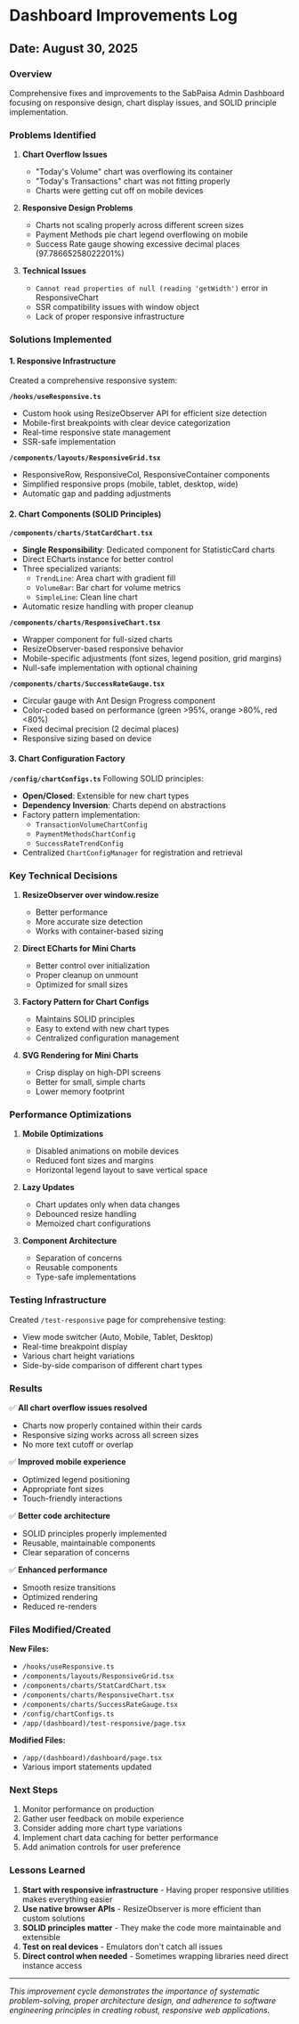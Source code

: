 # Dashboard Improvements Log

## Date: August 30, 2025

### Overview
Comprehensive fixes and improvements to the SabPaisa Admin Dashboard focusing on responsive design, chart display issues, and SOLID principle implementation.

### Problems Identified
1. **Chart Overflow Issues**
   - "Today's Volume" chart was overflowing its container
   - "Today's Transactions" chart was not fitting properly
   - Charts were getting cut off on mobile devices

2. **Responsive Design Problems**
   - Charts not scaling properly across different screen sizes
   - Payment Methods pie chart legend overflowing on mobile
   - Success Rate gauge showing excessive decimal places (97.78665258022201%)

3. **Technical Issues**
   - `Cannot read properties of null (reading 'getWidth')` error in ResponsiveChart
   - SSR compatibility issues with window object
   - Lack of proper responsive infrastructure

### Solutions Implemented

#### 1. Responsive Infrastructure
Created a comprehensive responsive system:

**`/hooks/useResponsive.ts`**
- Custom hook using ResizeObserver API for efficient size detection
- Mobile-first breakpoints with clear device categorization
- Real-time responsive state management
- SSR-safe implementation

**`/components/layouts/ResponsiveGrid.tsx`**
- ResponsiveRow, ResponsiveCol, ResponsiveContainer components
- Simplified responsive props (mobile, tablet, desktop, wide)
- Automatic gap and padding adjustments

#### 2. Chart Components (SOLID Principles)

**`/components/charts/StatCardChart.tsx`**
- **Single Responsibility**: Dedicated component for StatisticCard charts
- Direct ECharts instance for better control
- Three specialized variants:
  - `TrendLine`: Area chart with gradient fill
  - `VolumeBar`: Bar chart for volume metrics  
  - `SimpleLine`: Clean line chart
- Automatic resize handling with proper cleanup

**`/components/charts/ResponsiveChart.tsx`**
- Wrapper component for full-sized charts
- ResizeObserver-based responsive behavior
- Mobile-specific adjustments (font sizes, legend position, grid margins)
- Null-safe implementation with optional chaining

**`/components/charts/SuccessRateGauge.tsx`**
- Circular gauge with Ant Design Progress component
- Color-coded based on performance (green >95%, orange >80%, red <80%)
- Fixed decimal precision (2 decimal places)
- Responsive sizing based on device

#### 3. Chart Configuration Factory

**`/config/chartConfigs.ts`**
Following SOLID principles:
- **Open/Closed**: Extensible for new chart types
- **Dependency Inversion**: Charts depend on abstractions
- Factory pattern implementation:
  - `TransactionVolumeChartConfig`
  - `PaymentMethodsChartConfig`
  - `SuccessRateTrendConfig`
- Centralized `ChartConfigManager` for registration and retrieval

### Key Technical Decisions

1. **ResizeObserver over window.resize**
   - Better performance
   - More accurate size detection
   - Works with container-based sizing

2. **Direct ECharts for Mini Charts**
   - Better control over initialization
   - Proper cleanup on unmount
   - Optimized for small sizes

3. **Factory Pattern for Chart Configs**
   - Maintains SOLID principles
   - Easy to extend with new chart types
   - Centralized configuration management

4. **SVG Rendering for Mini Charts**
   - Crisp display on high-DPI screens
   - Better for small, simple charts
   - Lower memory footprint

### Performance Optimizations

1. **Mobile Optimizations**
   - Disabled animations on mobile devices
   - Reduced font sizes and margins
   - Horizontal legend layout to save vertical space

2. **Lazy Updates**
   - Chart updates only when data changes
   - Debounced resize handling
   - Memoized chart configurations

3. **Component Architecture**
   - Separation of concerns
   - Reusable components
   - Type-safe implementations

### Testing Infrastructure

Created `/test-responsive` page for comprehensive testing:
- View mode switcher (Auto, Mobile, Tablet, Desktop)
- Real-time breakpoint display
- Various chart height variations
- Side-by-side comparison of different chart types

### Results

✅ **All chart overflow issues resolved**
- Charts now properly contained within their cards
- Responsive sizing works across all screen sizes
- No more text cutoff or overlap

✅ **Improved mobile experience**
- Optimized legend positioning
- Appropriate font sizes
- Touch-friendly interactions

✅ **Better code architecture**
- SOLID principles properly implemented
- Reusable, maintainable components
- Clear separation of concerns

✅ **Enhanced performance**
- Smooth resize transitions
- Optimized rendering
- Reduced re-renders

### Files Modified/Created

**New Files:**
- `/hooks/useResponsive.ts`
- `/components/layouts/ResponsiveGrid.tsx`
- `/components/charts/StatCardChart.tsx`
- `/components/charts/ResponsiveChart.tsx`
- `/components/charts/SuccessRateGauge.tsx`
- `/config/chartConfigs.ts`
- `/app/(dashboard)/test-responsive/page.tsx`

**Modified Files:**
- `/app/(dashboard)/dashboard/page.tsx`
- Various import statements updated

### Next Steps

1. Monitor performance on production
2. Gather user feedback on mobile experience
3. Consider adding more chart type variations
4. Implement chart data caching for better performance
5. Add animation controls for user preference

### Lessons Learned

1. **Start with responsive infrastructure** - Having proper responsive utilities makes everything easier
2. **Use native browser APIs** - ResizeObserver is more efficient than custom solutions
3. **SOLID principles matter** - They make the code more maintainable and extensible
4. **Test on real devices** - Emulators don't catch all issues
5. **Direct control when needed** - Sometimes wrapping libraries need direct instance access

---

*This improvement cycle demonstrates the importance of systematic problem-solving, proper architecture design, and adherence to software engineering principles in creating robust, responsive web applications.*